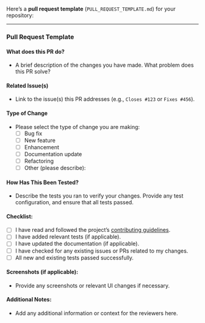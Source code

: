 Here’s a **pull request template** (`PULL_REQUEST_TEMPLATE.md`) for your repository:

---

### **Pull Request Template**

#### **What does this PR do?**
- A brief description of the changes you have made. What problem does this PR solve?

#### **Related Issue(s)**
- Link to the issue(s) this PR addresses (e.g., `Closes #123` or `Fixes #456`).

#### **Type of Change**
- Please select the type of change you are making:
    - [ ] Bug fix
    - [ ] New feature
    - [ ] Enhancement
    - [ ] Documentation update
    - [ ] Refactoring
    - [ ] Other (please describe):

#### **How Has This Been Tested?**
- Describe the tests you ran to verify your changes. Provide any test configuration, and ensure that all tests passed.

#### **Checklist:**
- [ ] I have read and followed the project’s [contributing guidelines](./CONTRIBUTING.md).
- [ ] I have added relevant tests (if applicable).
- [ ] I have updated the documentation (if applicable).
- [ ] I have checked for any existing issues or PRs related to my changes.
- [ ] All new and existing tests passed successfully.

#### **Screenshots (if applicable):**
- Provide any screenshots or relevant UI changes if necessary.

#### **Additional Notes:**
- Add any additional information or context for the reviewers here.